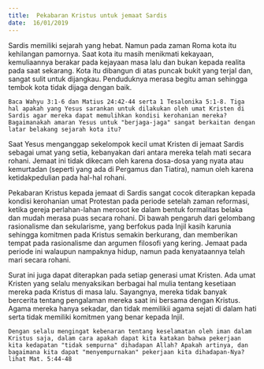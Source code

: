 ```yaml
---
title:  Pekabaran Kristus untuk jemaat Sardis
date:  16/01/2019
---
```


Sardis memiliki sejarah yang hebat. Namun pada zaman Roma kota itu kehilangan pamornya. Saat kota itu masih menikmati kekayaan, kemuliaannya berakar pada kejayaan masa lalu dan bukan kepada realita pada saat sekarang. Kota itu dibangun di atas puncak bukit yang terjal dan, sangat sulit untuk dijangkau. Penduduknya merasa begitu aman sehingga tembok kota tidak dijaga dengan baik.

`Baca Wahyu 3:1-6 dan Matius 24:42-44 serta 1 Tesalonika 5:1-8. Tiga hal apakah yang Yesus sarankan untuk dilakukan oleh umat Kristen di Sardis agar mereka dapat memulihkan kondisi kerohanian mereka? Bagaimanakah amaran Yesus untuk "berjaga-jaga" sangat berkaitan dengan latar belakang sejarah kota itu?`

Saat Yesus menganggap sekelompok kecil umat Kristen di jemaat Sardis sebagai umat yang setia, kebanyakan dari antara mereka telah mati secara rohani. Jemaat ini tidak dikecam oleh karena dosa-dosa yang nyata atau kemurtadan (seperti yang ada di Pergamus dan Tiatira), namun oleh karena ketidakpedulian pada hal-hal rohani.

Pekabaran Kristus kepada jemaat di Sardis sangat cocok diterapkan kepada kondisi kerohanian umat Protestan pada periode setelah zaman reformasi, ketika gereja perlahan-lahan merosot ke dalam bentuk formalitas belaka dan mudah merasa puas secara rohani. Di bawah pengaruh dari gelombang rasionalisme dan sekularisme, yang berfokus pada Injil kasih karunia sehingga komitmen pada Kristus semakin berkurang, dan memberikan tempat pada rasionalisme dan argumen filosofi yang kering. Jemaat pada periode ini walaupun nampaknya hidup, namun pada kenyataannya telah mari secara rohani.

Surat ini juga dapat diterapkan pada setiap generasi umat Kristen. Ada umat Kristen yang selalu menyaksikan berbagai hal mulia tentang kesetiaan mereka pada Kristus di masa lalu. Sayangnya, mereka tidak banyak bercerita tentang pengalaman mereka saat ini bersama dengan Kristus. Agama mereka hanya sekadar, dan tidak memilikii agama sejati di dalam hati serta tidak memiliki komitmen yang benar kepada Injil.

`Dengan selalu mengingat kebenaran tentang keselamatan oleh iman dalam Kristus saja, dalam cara apakah dapat kita katakan bahwa pekerjaan kita kedapatan "tidak sempurna" dihadapan Allah? Apakah artinya, dan bagaimana kita dapat "menyempurnakan" pekerjaan kita dihadapan-Nya? lihat Mat. 5:44-48`